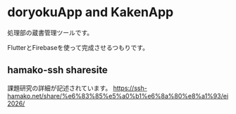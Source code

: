 # doryokuApp and KakenApp

処理部の蔵書管理ツールです。

FlutterとFirebaseを使って完成させるつもりです。


## hamako-ssh sharesite
課題研究の詳細が記述されています。
https://ssh-hamako.net/share/%e6%83%85%e5%a0%b1%e6%8a%80%e8%a1%93/ei2026/
